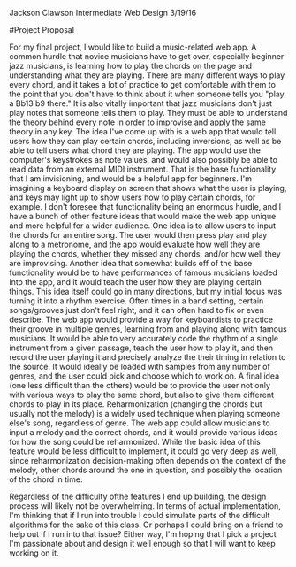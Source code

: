 Jackson Clawson
Intermediate Web Design
3/19/16

#Project Proposal

For my final project, I would like to build a music-related web app. A common hurdle that novice musicians have to get over, especially beginner jazz musicians, is learning how to play the chords on the page and understanding what they are playing. There are many different ways to play every chord, and it takes a lot of practice to get comfortable with them to the point that you don't have to think about it when someone tells you "play a Bb13 b9 there." It is also vitally important that jazz musicians don't just play notes that someone tells them to play. They must be able to understand the theory behind every note in order to improvise and apply the same theory in any key. The idea I've come up with is a web app that would tell users how they can play certain chords, including inversions, as well as be able to tell users what chord they are playing. The app would use the computer's keystrokes as note values, and would also possibly be able to read data from an external MIDI instrument. That is the base functionality that I am invisioning, and would be a helpful app for beginners. I'm imagining a keyboard display on screen that shows what the user is playing, and keys may light up to show users how to play certain chords, for example. 
I don't foresee that functionality being an enormous hurdle, and I have a bunch of other feature ideas that would make the web app unique and more helpful for a wider audience. One idea is to allow users to input the chords for an entire song. The user would then press play and play along to a metronome, and the app would evaluate how well they are playing the chords, whether they missed any chords, and/or how well they are improvising.
Another idea that somewhat builds off of the base functionality would be to have performances of famous musicians loaded into the app, and it would teach the user how they are playing certain things. This idea itself could go in many directions, but my initial focus was turning it into a rhythm exercise. Often times in a band setting, certain songs/grooves just don't feel right, and it can often hard to fix or even describe. The web app would provide a way for keyboardists to practice their groove in multiple genres, learning from and playing along with famous musicians. It would be able to very accurately code the rhythm of a single instrument from a given passage, teach the user how to play it, and then record the user playing it and precisely analyze the their timing in relation to the source. It would ideally be loaded with samples from any number of genres, and the user could pick and choose which to work on. 
A final idea (one less difficult than the others) would be to provide the user not only with various ways to play the same chord, but also to give them different chords to play in its place. Reharmonization (changing the chords but usually not the melody) is a widely used technique when playing someone else's song, regardless of genre. The web app could allow musicians to input a melody and the correct chords, and it would provide various ideas for how the song could be reharmonized. While the basic idea of this feature would be less difficult to implement, it could go very deep as well, since reharmonization decision-making often depends on the context of the melody, other chords around the one in question, and possibly the location of the chord in time. 

Regardless of the difficulty ofthe features I end up building, the design process will likely not be overwhelming. In terms of actual implementation, I'm thinking that if I run into trouble I could simulate parts of the difficult algorithms for the sake of this class. Or perhaps I could bring on a friend to help out if I run into that issue? Either way, I'm hoping that I pick a project I'm passionate about and design it well enough so that I will want to keep working on it.